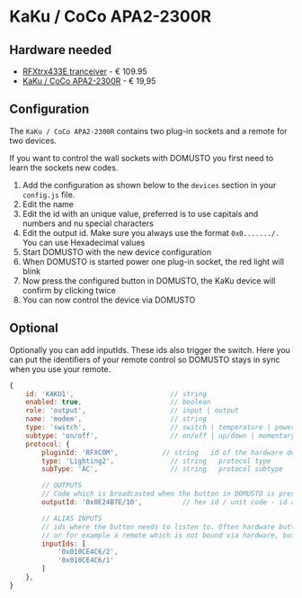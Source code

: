 # KaKu / CoCo APA2-2300R

## Hardware needed
- [RFXtrx433E tranceiver](http://www.rfxcom.com/) - € 109.95
- [KaKu / CoCo APA2-2300R](https://www.klikaanklikuit.nl/nl/apa2-2300r-2-kanaals-afstandsbediening-stekkerdoos-schakelaars.html) - € 19,95

## Configuration

The `KaKu / CoCo APA2-2300R` contains two plug-in sockets and a remote for two devices.

If you want to control the wall sockets with DOMUSTO you first need to learn the sockets new codes.

 1. Add the configuration as shown below to the `devices` section in your `config.js` file.
 2. Edit the name
 3. Edit the id with an unique value, preferred is to use capitals and numbers and nu special characters
 4. Edit the output id. Make sure you always use the format `0x0......./.` You can use Hexadecimal values
 5. Start DOMUSTO with the new device configuration
 6. When DOMUSTO is started power one plug-in socket, the red light will blink
 7. Now press the configured button in DOMUSTO, the KaKu device will confirm by clicking twice
 8. You can now control the device via DOMUSTO

 ## Optional
 Optionally you can add inputIds. These ids also trigger the switch. Here you can put the identifiers of your remote control so DOMUSTO stays in sync when you use your remote.

```js
{
    id: 'KAKU1',                        // string                          DOMUSTO wide unique device identifier (no spaces or special characers)
    enabled: true,                      // boolean                         enables or disables a device
    role: 'output',                     // input | output                  specify the role of the device
    name: 'modem',                      // string                          name of the device which is used in the frontend 
    type: 'switch',                     // switch | temperature | power    kind of device
    subtype: 'on/off',                  // on/off | up/down | momentary | temperature-humidity   subtype of switch
    protocol: {
        pluginId: 'RFXCOM',           // string   id of the hardware device
        type: 'Lighting2',              // string   protocol type
        subType: 'AC',                  // string   protocol subtype 

        // OUTPUTS
        // Code which is broadcasted when the button in DOMUSTO is pressed
        outputId: '0x0E24B7E/10',          // hex id / unit code - id and unit code separated with a slash /, is broadcasted when button in DOMUSTO is pressed

        // ALIAS INPUTS
        // ids where the button needs to listen to. Often hardware buttons which also switch the state of the device
        // or for example a remote which is not bound via hardware, but needs to control the device
        inputIds: [
            '0x010CE4C6/2',
            '0x010CE4C6/1'
        ]
    },
}
```
